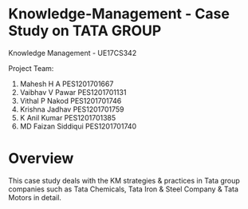 # Knowledge-Management - Case Study on TATA GROUP
Knowledge Management - UE17CS342

Project Team:
1. Mahesh H A      PES1201701667
2. Vaibhav V Pawar PES1201701131
3. Vithal P Nakod  PES1201701746
4. Krishna Jadhav  PES1201701759
5. K Anil Kumar    PES1201701385
6. MD Faizan Siddiqui PES1201701740

# Overview
This case study deals with the KM strategies & practices in Tata group companies such as Tata Chemicals, Tata Iron & Steel Company & Tata Motors in detail. 
